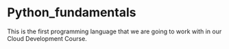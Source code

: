 # Python_fundamentals

This is the first programming language that we are going to work with in our Cloud Development Course.
